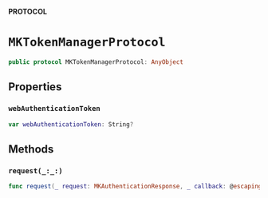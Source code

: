 **PROTOCOL**

# `MKTokenManagerProtocol`

```swift
public protocol MKTokenManagerProtocol: AnyObject
```

## Properties
### `webAuthenticationToken`

```swift
var webAuthenticationToken: String?
```

## Methods
### `request(_:_:)`

```swift
func request(_ request: MKAuthenticationResponse, _ callback: @escaping (Result<String, Error>) -> Void)
```
